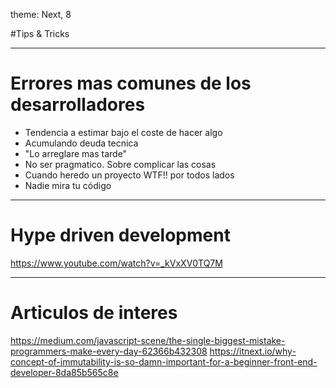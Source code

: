 theme: Next, 8

#Tips & Tricks

---

# Errores mas comunes de los desarrolladores

- Tendencia a estimar bajo el coste de hacer algo
- Acumulando deuda tecnica
- "Lo arreglare mas tarde"
- No ser pragmatico. Sobre complicar las cosas
- Cuando heredo un proyecto WTF!! por todos lados
- Nadie mira tu código

---

# Hype driven development

https://www.youtube.com/watch?v=_kVxXV0TQ7M

---

# Articulos de interes

https://medium.com/javascript-scene/the-single-biggest-mistake-programmers-make-every-day-62366b432308
https://itnext.io/why-concept-of-immutability-is-so-damn-important-for-a-beginner-front-end-developer-8da85b565c8e

